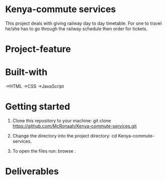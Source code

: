 # Kenya-commute services

This project deals with giving railway day to day timetable.
For one to travel he/she has to go through the railway schedule then order for tickets.

# Project-feature

# Built-with

->HTML
->CSS
->JavaScript

# Getting started 
1. Clone this repository to your machine: git clone https://github.com/McRonaah/Kenya-commute-services.git

2. Change the directory into the project directory: cd Kenya-commute-services.

3. To open the files run: browse .

# Deliverables

    
